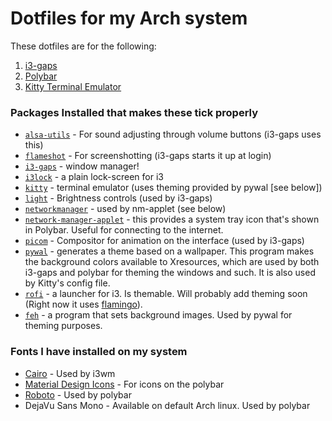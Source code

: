 # Dotfiles for my Arch system

These dotfiles are for the following:

1. [i3-gaps](https://github.com/Airblader/i3)
2. [Polybar](https://github.com/polybar/polybar)
3. [Kitty Terminal Emulator](https://github.com/polybar/polybar)

### Packages Installed that makes these tick properly

- [`alsa-utils`](https://wiki.archlinux.org/index.php/Advanced_Linux_Sound_Architecture) - For sound adjusting through volume buttons (i3-gaps uses this)
- [`flameshot`](https://flameshot.js.org/#/getting-start) - For screenshotting (i3-gaps starts it up at login)
- [`i3-gaps`](https://github.com/Airblader/i3) - window manager!
- [`i3lock`](https://i3wm.org/i3lock/) - a plain lock-screen for i3
- [`kitty`](https://github.com/kovidgoyal/kitty) - terminal emulator (uses theming provided by pywal [see below])
- [`light`](https://www.archlinux.org/packages/community/x86_64/light/) - Brightness controls (used by i3-gaps)
- [`networkmanager`](https://wiki.archlinux.org/index.php/NetworkManager) - used by nm-applet (see below)
- [`network-manager-applet`](https://www.archlinux.org/packages/extra/x86_64/network-manager-applet/) - this provides a system tray icon that's shown in Polybar. Useful for connecting to the internet.
- [`picom`](https://wiki.archlinux.org/index.php/Picom) - Compositor for animation on the interface (used by i3-gaps)
- [`pywal`](https://github.com/dylanaraps/pywal) - generates a theme based on a wallpaper. This program makes the background colors available to Xresources, which are used by both i3-gaps and polybar for theming the windows and such. It is also used by Kitty's config file.
- [`rofi`](https://github.com/davatorium/rofi) - a launcher for i3. Is themable. Will probably add theming soon (Right now it uses [flamingo](https://github.com/davatorium/rofi-themes/tree/master/User%20Themes)).
- [`feh`](https://wiki.archlinux.org/index.php/Feh) - a program that sets background images. Used by pywal for theming purposes.

### Fonts I have installed on my system

- [Cairo](https://fonts.google.com/specimen/Cairo) - Used by i3wm
- [Material Design Icons](https://materialdesignicons.com/) - For icons on the polybar
- [Roboto](https://fonts.google.com/specimen/Roboto) - Used by polybar
- DejaVu Sans Mono - Available on default Arch linux. Used by polybar
